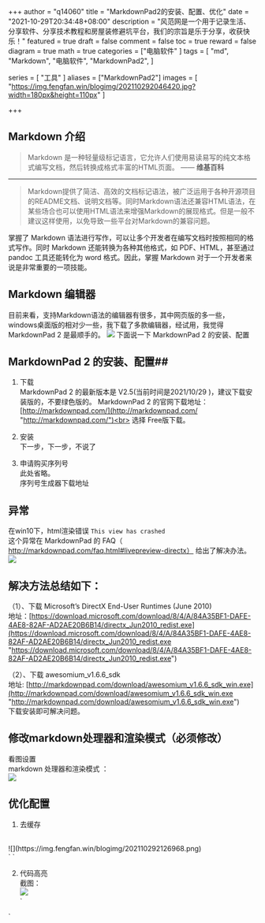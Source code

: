 
+++
author = "q14060"
title = "MarkdownPad2的安装、配置、优化"
date = "2021-10-29T20:34:48+08:00"
description = "风范网是一个用于记录生活、分享软件、分享技术教程和房屋装修避坑平台，我们的宗旨是乐于分享，收获快乐！"
featured = true
draft = false
comment = false
 toc = true
reward = false
diagram = true
math = true
categories = ["电脑软件"
]
tags = [
  "md",
  "Markdown",
  "电脑软件",
"MarkdownPad2",
]

series = [
  "工具"
]
aliases = ["MarkdownPad2"]
images = [
  "https://img.fengfan.win/blogimg/202110292046420.jpg?width=180px&height=110px"
]

+++



## Markdown 介绍  ##


> Markdown 是一种轻量级标记语言，它允许人们使用易读易写的纯文本格式编写文档，然后转换成格式丰富的HTML页面。 —— **维基百科**

---

> Markdown提供了简洁、高效的文档标记语法，被广泛运用于各种开源项目的README文档、说明文档等。同时Markdown语法还兼容HTML语法，在某些场合也可以使用HTML语法来增强Markdown的展现格式。但是一般不建议这样使用，以免导致一些平台对Markdown的兼容问题。


掌握了 Markdown 语法进行写作，可以让多个开发者在编写文档时按照相同的格式写作。同时 Markdown 还能转换为各种其他格式，如 PDF、HTML，甚至通过 pandoc 工具还能转化为 word 格式。因此，掌握 Markdown 对于一个开发者来说是非常重要的一项技能。




## Markdown 编辑器 ##
目前来看，支持Markdown语法的编辑器有很多，其中网页版的多一些，windows桌面版的相对少一些，我下载了多款编辑器，经试用，我觉得 MarkdownPad 2 是最顺手的。
![](https://img.fengfan.win/blogimg/202110292043750.png)
下面说一下 MarkdownPad 2 的安装、配置



##   MarkdownPad 2 的安装、配置##

1. 下载<br>
MarkdownPad 2 的最新版本是 V2.5(当前时间是2021/10/29 )，建议下载安装版的，不要绿色版的。
MarkdownPad 2 的官网下载地址： [http://markdownpad.com/](http://markdownpad.com/ "http://markdownpad.com/")<br>
选择 Free版下载。

2. 安装 
<br>下一步，下一步，不说了<br>
3. 申请购买序列号<br>
此处省略。<br>
序列号生成器下载地址


## 异常 ##
在win10下，html渲染错误 `This view has crashed`<br>
这个异常在 MarkdownPad 的 FAQ（ http://markdownpad.com/faq.html#livepreview-directx） 给出了解决办法。<br>
![](https://img.fengfan.win/blogimg/202110292115852.png)

## 解决方法总结如下： ##

（1）、下载 Microsoft’s DirectX End-User Runtimes (June 2010)<br>
地址：[https://download.microsoft.com/download/8/4/A/84A35BF1-DAFE-4AE8-82AF-AD2AE20B6B14/directx_Jun2010_redist.exe](https://download.microsoft.com/download/8/4/A/84A35BF1-DAFE-4AE8-82AF-AD2AE20B6B14/directx_Jun2010_redist.exe "https://download.microsoft.com/download/8/4/A/84A35BF1-DAFE-4AE8-82AF-AD2AE20B6B14/directx_Jun2010_redist.exe")

（2）、下载 awesomium_v1.6.6_sdk<br>
地址: [http://markdownpad.com/download/awesomium_v1.6.6_sdk_win.exe](http://markdownpad.com/download/awesomium_v1.6.6_sdk_win.exe "http://markdownpad.com/download/awesomium_v1.6.6_sdk_win.exe")
<br>下载安装即可解决问题。

## 修改markdown处理器和渲染模式（必须修改） ##
看图设置<br>
markdown 处理器和渲染模式 ：<br>
![](https://img.fengfan.win/blogimg/202110292122146.png)<br>


## 优化配置 ##
1. 去缓存
 <br>
![](https://img.fengfan.win/blogimg/202110292126968.png)<br>
`<meta http-equiv="Expires" content="0">
<meta http-equiv="Pragma" content="no-cache">
<meta http-equiv="Cache-control" content="no-cache">
<meta http-equiv="Cache" content="no-cache">`

2. 代码高亮
<br>截图：<br>
![](https://img.fengfan.win/blogimg/202110292132621.png)<br>
`<link href="http://cdn.bootcss.com/highlight.js/8.0/styles/vs.min.css" rel="stylesheet">
<script src="http://cdn.bootcss.com/highlight.js/8.0/highlight.min.js"></script>  
<script >hljs.initHighlightingOnLoad();</script> 
`
